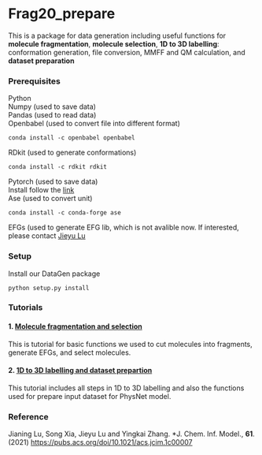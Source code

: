 # Frag20_prepare
This is a package for data generation including useful functions for **molecule fragmentation**, **molecule selection**, **1D to 3D labelling**: conformation generation, file conversion, MMFF and QM calculation, and **dataset preparation**

### Prerequisites
Python <br>
Numpy (used to save data) <br>
Pandas (used to read data) <br>
Openbabel (used to convert file into different format)<br>
```
conda install -c openbabel openbabel
```

RDkit (used to generate conformations)<br>
```
conda install -c rdkit rdkit
```

Pytorch (used to save data) <br>
Install follow the [link](https://pytorch.org/?utm_source=Google&utm_medium=PaidSearch&utm_campaign=%2A%2ALP+-+TM+-+General+-+HV+-+US&utm_adgroup=Install+PyTorch&utm_keyword=install%20pytorch&utm_offering=AI&utm_Product=PyTorch&gclid=EAIaIQobChMIoJbb_Nmy6gIViorICh0PigPMEAAYASAAEgLgy_D_BwE) <br>
Ase (used to convert unit) <br> 
```
conda install -c conda-forge ase
```

EFGs (used to generate EFG lib, which is not avalible now. If interested, please contact [Jieyu Lu](jl8570@nyu.edu)<br>

### Setup
Install our DataGen package
```
python setup.py install
```

### Tutorials
#### 1. [Molecule fragmentation and selection](http://htmlpreview.github.io/?https://github.com/jenniening/Frag20_prepare/blob/master/tutorials/Data_preparation_tutorial.html)
This is tutorial for basic functions we used to cut molecules into fragments, generate EFGs, and select molecules.
#### 2. [1D to 3D labelling and dataset prepartion](http://htmlpreview.github.io/?https://github.com/jenniening/Frag20_prepare/blob/master/tutorials/1D_to_3D_tutorial.html)
This tutorial includes all steps in 1D to 3D labelling and also the functions used for prepare input dataset for PhysNet model.

### Reference
Jianing Lu, Song Xia, Jieyu Lu and Yingkai Zhang. *J. Chem. Inf. Model., **61**. (2021)
https://pubs.acs.org/doi/10.1021/acs.jcim.1c00007


